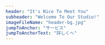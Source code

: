 ```yaml
---
header: "It's Nice To Meet You"
subheader: "Welcome To Our Studio!"
imageFileName: "header-bg.jpg"
jumpToAnchor: "サービス"
jumpToAnchorText: "詳しくへ"
---
```




